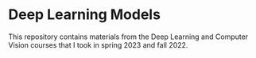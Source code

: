 # Deep Learning Models
This repository contains materials from the Deep Learning and Computer Vision courses that I took in spring 2023 and fall 2022.

